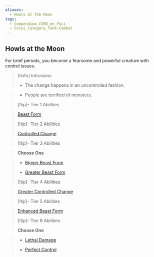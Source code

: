 ```yaml
---
aliases:
  - Howls at the Moon
tags:
  - Compendium_CSRD_en_Foci
  - Focus_Category_Tank-Combat
---
```

  
    
## Howls at the Moon    
For brief periods, you become a fearsome and powerful creature with control issues.    
  
>[!info] Intrusions    
>- The change happens in an uncontrolled fashion.    
>- People are terrified of monsters.    
  
  
>[!tip]- Tier 1 Abilities    
> [Beast Form](Beast-Form.md)    
  
  
>[!tip]- Tier 2 Abilities    
> [Controlled Change](Controlled-Change.md)    
  
  
>[!tip]- Tier 3 Abilities    
> **Choose One**    
>- [Bigger Beast Form](Bigger-Beast-Form.md)    
>- [Greater Beast Form](Greater-Beast-Form.md)    
  
  
>[!tip]- Tier 4 Abilities    
> [Greater Controlled Change](Greater-Controlled-Change.md)    
  
  
>[!tip]- Tier 5 Abilities    
> [Enhanced Beast Form](Enhanced-Beast-Form.md)    
  
  
>[!tip]- Tier 6 Abilities    
> **Choose One**    
>- [Lethal Damage](Lethal-Damage.md)    
>- [Perfect Control](Perfect-Control.md)
